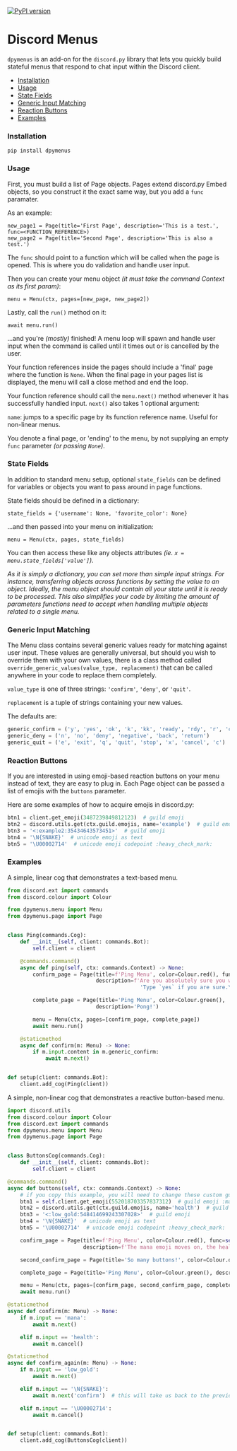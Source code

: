 [![PyPI version](https://badge.fury.io/py/dpymenus.svg)](https://badge.fury.io/py/dpymenus)

# Discord Menus

`dpymenus` is an add-on for the `discord.py` library that lets you quickly build stateful
menus that respond to chat input within the Discord client.

+ [Installation](#installation)
+ [Usage](#usage)
+ [State Fields](#state-fields)
+ [Generic Input Matching](#generic-input-matching)
+ [Reaction Buttons](#reaction-buttons)
+ [Examples](#examples)

### Installation
`pip install dpymenus`

### Usage
First, you must build a list of Page objects. Pages extend discord.py
Embed objects, so you construct it the exact same way, but you add a `func` paramater.

As an example:

    new_page1 = Page(title='First Page', description='This is a test.', func=<FUNCTION_REFERENCE>)
    new_page2 = Page(title='Second Page', description='This is also a test.')

The `func` should point to a function which will be called when the page is opened. This is
where you do validation and handle user input.
    
Then you can create your menu object *(it must take the command Context as its first param)*:

    menu = Menu(ctx, pages=[new_page, new_page2])
    
Lastly, call the `run()` method on it:

    await menu.run()
    
...and you're *(mostly)* finished! A menu loop will spawn and handle user input when the command is 
called until it times out or is cancelled by the user.

Your function references inside the pages should include a 'final' page where the
function is `None`. When the final page in your pages list is displayed, the menu will call a
close method and end the loop.

Your function reference should call the `menu.next()` method whenever it has
successfully handled input. `next()` also takes 1 optional argument: 

`name`: jumps to a specific page by its function reference name. Useful for non-linear menus.

You denote a final page, or 'ending' to the menu, by not supplying an empty `func` parameter *(or passing `None`)*.
    
### State Fields
In addition to standard menu setup, optional `state_fields` can be defined for variables or objects you
want to pass around in page functions.

State fields should be defined in a dictionary:

    state_fields = {'username': None, 'favorite_color': None}

...and then passed into your menu on initialization:

    menu = Menu(ctx, pages, state_fields)

You can then access these like any objects attributes *(ie. `x = menu.state_fields['value']`)*.

*As it is simply a dictionary, you can set more than simple input strings. For instance,
transferring objects across functions by setting the value to an object. Ideally, the menu 
object should contain all your state until it is ready to be processed. This also simplifies
your code by limiting the amount of parameters functions need to accept when handling
multiple objects related to a single menu.*

### Generic Input Matching
The Menu class contains several generic values ready for matching against user input. These values
are generally universal, but should you wish to override them with your own values, there is a 
class method called `override_generic_values(value_type, replacement)` that can be called anywhere
in your code to replace them completely.

`value_type` is one of three strings: `'confirm'`, `'deny'`, or `'quit'`.

`replacement` is a tuple of strings containing your new values.

The defaults are:
```python
generic_confirm = ('y', 'yes', 'ok', 'k', 'kk', 'ready', 'rdy', 'r', 'confirm', 'okay')
generic_deny = ('n', 'no', 'deny', 'negative', 'back', 'return')
generic_quit = ('e', 'exit', 'q', 'quit', 'stop', 'x', 'cancel', 'c')
```

### Reaction Buttons
If you are interested in using emoji-based reaction buttons on your
menu instead of text, they are easy to plug in. Each Page object can
be passed a list of emojis with the `buttons` parameter.

Here are some examples of how to acquire emojis in discord.py:
```python
btn1 = client.get_emoji(3487239849812123)  # guild emoji
btn2 = discord.utils.get(ctx.guild.emojis, name='example')  # guild emoji
btn3 = '<:example2:35434643573451>'  # guild emoji
btn4 = '\N{SNAKE}'  # unicode emoji as text
btn5 = '\U00002714'  # unicode emoji codepoint :heavy_check_mark:
```

### Examples
A simple, linear cog that demonstrates a text-based menu.
```python
from discord.ext import commands
from discord.colour import Colour

from dpymenus.menu import Menu
from dpymenus.page import Page


class Ping(commands.Cog):
    def __init__(self, client: commands.Bot):
        self.client = client

    @commands.command()
    async def ping(self, ctx: commands.Context) -> None:
        confirm_page = Page(title=f'Ping Menu', color=Colour.red(), func=self.confirm,
                            description=f'Are you absolutely sure you want to send a ping command?\n\n'
                                          'Type `yes` if you are sure.\nType `quit` to cancel this menu.')

        complete_page = Page(title='Ping Menu', color=Colour.green(),
                            description='Pong!')

        menu = Menu(ctx, pages=[confirm_page, complete_page])
        await menu.run()

    @staticmethod
    async def confirm(m: Menu) -> None:
        if m.input.content in m.generic_confirm:
            await m.next()


def setup(client: commands.Bot):
    client.add_cog(Ping(client))
```
A simple, non-linear cog that demonstrates a reactive button-based menu.
```python
import discord.utils
from discord.colour import Colour
from discord.ext import commands
from dpymenus.menu import Menu
from dpymenus.page import Page


class ButtonsCog(commands.Cog):
    def __init__(self, client: commands.Bot):
        self.client = client

@commands.command()
async def buttons(self, ctx: commands.Context) -> None:
    # if you copy this example, you will need to change these custom guild emoji lines
    btn1 = self.client.get_emoji(552018703357837312)  # guild emoji :mana:
    btn2 = discord.utils.get(ctx.guild.emojis, name='health')  # guild emoji
    btn3 = '<:low_gold:548414699243307028>'  # guild emoji
    btn4 = '\N{SNAKE}'  # unicode emoji as text
    btn5 = '\U00002714'  # unicode emoji codepoint :heavy_check_mark:

    confirm_page = Page(title=f'Ping Menu', color=Colour.red(), func=self.confirm, buttons=[btn1, btn2],
                        description=f'The mana emoji moves on, the health emoji cancels the menu.')

    second_confirm_page = Page(title='So many buttons!', color=Colour.orange(), func=self.confirm_again, buttons=[btn3, btn4, btn5])

    complete_page = Page(title='Ping Menu', color=Colour.green(), description='Pong!')

    menu = Menu(ctx, pages=[confirm_page, second_confirm_page, complete_page])
    await menu.run()

@staticmethod
async def confirm(m: Menu) -> None:
    if m.input == 'mana':
        await m.next()

    elif m.input == 'health':
        await m.cancel()

@staticmethod
async def confirm_again(m: Menu) -> None:
    if m.input == 'low_gold':
        await m.next()

    elif m.input == '\N{SNAKE}':
        await m.next('confirm')  # this will take us back to the previous page

    elif m.input == '\U00002714':
        await m.cancel()


def setup(client: commands.Bot):
    client.add_cog(ButtonsCog(client))
```
